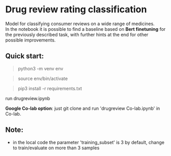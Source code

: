 # Drug review rating classification

Model for classifying consumer reviews on a wide range of medicines.\
In the notebook it is possible to find a baseline based on **Bert finetuning** for the previously described task, with further hints at the end for other possible improvements.

## Quick start:

> python3 -m venv env

> source env/bin/activate

> pip3 install -r requirements.txt

run drugreview.ipynb

**Google Co-lab option**: just git clone and run 'drugreview Co-lab.ipynb' in Co-lab.

## Note:

- in the local code the parameter 'training_subset' is 3 by default, change to train/evaluate on more than 3 samples
